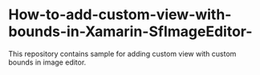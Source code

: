 # How-to-add-custom-view-with-bounds-in-Xamarin-SfImageEditor-
This repository contains sample for adding custom view with custom bounds in image editor. 
